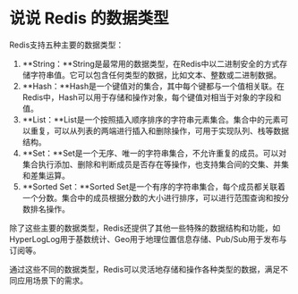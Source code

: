# 说说 Redis 的数据类型

Redis支持五种主要的数据类型：

1. **String：**String是最常用的数据类型，在Redis中以二进制安全的方式存储字符串值。它可以包含任何类型的数据，比如文本、整数或二进制数据。
2. **Hash：**Hash是一个键值对的集合，其中每个键都与一个值相关联。在Redis中，Hash可以用于存储和操作对象，每个键值对相当于对象的字段和值。
3. **List：**List是一个按照插入顺序排序的字符串元素集合。集合中的元素可以重复，可以从列表的两端进行插入和删除操作，可用于实现队列、栈等数据结构。
4. **Set：**Set是一个无序、唯一的字符串集合，不允许重复的成员。可以对集合执行添加、删除和判断成员是否存在等操作，也支持集合间的交集、并集和差集运算。
5. **Sorted Set：**Sorted Set是一个有序的字符串集合，每个成员都关联着一个分数。集合中的成员根据分数的大小进行排序，可以进行范围查询和按分数排名操作。

除了这些主要的数据类型，Redis还提供了其他一些特殊的数据结构和功能，如HyperLogLog用于基数统计、Geo用于地理位置信息存储、Pub/Sub用于发布与订阅等。

通过这些不同的数据类型，Redis可以灵活地存储和操作各种类型的数据，满足不同应用场景下的需求。
